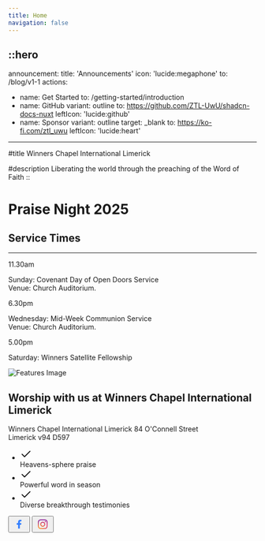 ```yaml
---
title: Home
navigation: false
---
```


::hero
---
announcement:
  title: 'Announcements'
  icon: 'lucide:megaphone'
  to: /blog/v1-1
actions:
  - name: Get Started
    to: /getting-started/introduction
  - name: GitHub
    variant: outline
    to: https://github.com/ZTL-UwU/shadcn-docs-nuxt
    leftIcon: 'lucide:github'
  - name: Sponsor
    variant: outline
    target: _blank
    to: https://ko-fi.com/ztl_uwu
    leftIcon: 'lucide:heart'
---

#title
Winners Chapel International Limerick

#description
Liberating the world through the preaching of the Word of Faith
::

<!-- Hero -->
<div class="px-4 sm:px-6 lg:px-8 ">
  <div class="h-120 md:h-[80dvh] flex flex-col bg-[url('/20250705_193525.jpg')] bg-cover bg-center bg-no-repeat rounded-2xl">
    <div class="mt-auto w-2/3 md:max-w-lg ps-5 pb-5 md:ps-10 md:pb-10">
      <h1 class="text-xl md:text-3xl lg:text-5xl text-white">
        Praise Night 2025
      </h1>
    </div>
  </div>
</div>
<!-- End Hero -->

<section class="relative overflow-hidden bg-gray-100 py-12 sm:py-16 lg:py-20">
  <div class="absolute h-72 w-72 scale-125 -right-8 -bottom-10">
    <div class="absolute h-60 w-60 rounded-2xl border-4 border-rose-600"></div>
    <div class="absolute h-60 w-60 translate-x-3 translate-y-3 rounded-2xl border-4 border-rose-600"></div>
    <div class="absolute h-60 w-60 translate-x-6 translate-y-6 rounded-2xl border-4 border-rose-600"></div>
  </div>
  <div class="mx-auto px-4 sm:px-6 lg:px-8">
    <div class="sm:text-center">
      <h2 class="text-3xl font-semibold leading-7 text-gray-900 sm:text-4xl xl:text-5xl">
        Service Times
      </h2>
      <hr class="mt-4 h-1.5 w-32 border-none bg-rose-600 sm:mx-auto sm:mt-8" />
    </div>

<div class="mx-auto mt-20 grid max-w-screen-lg grid-cols-1 gap-x-8 gap-y-12 text-center sm:text-left md:grid-cols-3">
      <div class="backdrop-blur-lg relative mb-3 rounded-3xl border bg-white/70 px-12 py-10 text-left shadow xl:px-12">
        <p class="relative text-5xl font-black text-center text-rose-600">11.30am</p>
        <p class="relative mt-5 text-center font-bold text-gray-600">Sunday: Covenant Day of Open Doors Service <br> Venue: Church Auditorium.</p>
      </div>

<div class="backdrop-blur-lg relative mb-3 rounded-3xl border bg-white/70 px-12 py-10 text-left shadow xl:px-12">
        <p class="relative text-5xl font-black text-center text-rose-600">6.30pm</p>
        <p class="relative mt-5 text-center font-bold text-gray-600">Wednesday: Mid-Week Communion Service <br> Venue: Church Auditorium.</p>
      </div>

<div class="backdrop-blur-lg relative mb-3 rounded-3xl border bg-white/70 px-12 py-10 text-left shadow xl:px-12">
        <p class="relative m-0 text-5xl font-black text-center text-rose-600">5.00pm</p>
        <p class="relative mt-5 text-center font-bold text-gray-600">Saturday: Winners Satellite Fellowship</p>
      </div>
    </div>
  </div>
</section>




<div class="max-w-[85rem] px-4 py-10 sm:px-6 lg:px-8 lg:py-14 mx-auto">
  <!-- Grid -->
  <div class="md:grid md:grid-cols-2 md:items-center md:gap-12 xl:gap-32">
    <div>
      <img class="rounded-xl" src="https://images.unsplash.com/photo-1648737963503-1a26da876aca?ixlib=rb-4.0.3&ixid=MnwxMjA3fDB8MHxwaG90by1wYWdlfHx8fGVufDB8fHx8&auto=format&fit=crop&w=900&h=900&q=80" alt="Features Image">
    </div>
    <!-- End Col -->


<div class="mt-5 sm:mt-10 lg:mt-0">
      <div class="space-y-6 sm:space-y-8">
        <!-- Title -->
        <div class="space-y-2 md:space-y-4">
          <h2 class="font-bold text-3xl lg:text-4xl text-center text-gray-800">
            Worship with us at Winners Chapel International Limerick
          </h2>
          <p class="text-gray-500 font-bold text-center">
            Winners Chapel International Limerick
            84 O'Connell Street <br>
            Limerick
            v94 D597
          </p>
        </div>
        <!-- End Title -->

<!-- List -->
<ul class="space-y-2 sm:space-y-4">
          <li class="flex gap-x-3">
            <span class="mt-0.5 size-5 flex justify-center items-center rounded-full bg-blue-50 text-blue-600">
              <svg class="shrink-0 size-3.5" xmlns="http://www.w3.org/2000/svg" width="24" height="24" viewBox="0 0 24 24" fill="none" stroke="currentColor" stroke-width="2" stroke-linecap="round" stroke-linejoin="round"><polyline points="20 6 9 17 4 12"/></svg>
            </span>
            <div class="grow">
              <span class="text-sm sm:text-base text-gray-500">
                <span class="font-bold">Heavens-sphere</span> praise
              </span>
            </div>
          </li>

<li class="flex gap-x-3">
            <span class="mt-0.5 size-5 flex justify-center items-center rounded-full bg-blue-50 text-blue-600">
              <svg class="shrink-0 size-3.5" xmlns="http://www.w3.org/2000/svg" width="24" height="24" viewBox="0 0 24 24" fill="none" stroke="currentColor" stroke-width="2" stroke-linecap="round" stroke-linejoin="round"><polyline points="20 6 9 17 4 12"/></svg>
            </span>
            <div class="grow">
              <span class="text-sm sm:text-base text-gray-500">
                Powerful <span class="font-bold">word in season</span>
              </span>
            </div>
          </li>

<li class="flex gap-x-3">
            <span class="mt-0.5 size-5 flex justify-center items-center rounded-full bg-blue-50 text-blue-600">
              <svg class="shrink-0 size-3.5" xmlns="http://www.w3.org/2000/svg" width="24" height="24" viewBox="0 0 24 24" fill="none" stroke="currentColor" stroke-width="2" stroke-linecap="round" stroke-linejoin="round"><polyline points="20 6 9 17 4 12"/></svg>
            </span>
            <div class="grow">
              <span class="text-sm sm:text-base text-gray-500">
                Diverse breakthrough testimonies
              </span>
            </div>
          </li>
        </ul>
        <!-- End List -->
      </div>
    </div>
    <!-- End Col -->
  </div>
  <!-- End Grid -->
</div>

<!-- End Features -->


<div class="bg-white w-full h-auto py-8 flex items-center justify-center gap-4 flex-wrap">
<button class="w-10 h-10 flex items-center justify-center rounded-lg bg-white shadow-md shadow-gray-200 group transition-all duration-300">
<svg class="transition-all duration-300 group-hover:scale-110"
xmlns="http://www.w3.org/2000/svg" width="28" height="28" viewBox="0 0 72 72" fill="none">
  <path d="M46.4927 38.6403L47.7973 30.3588H39.7611V24.9759C39.7611 22.7114 40.883 20.4987 44.4706 20.4987H48.1756V13.4465C46.018 13.1028 43.8378 12.9168 41.6527 12.8901C35.0385 12.8901 30.7204 16.8626 30.7204 24.0442V30.3588H23.3887V38.6403H30.7204V58.671H39.7611V38.6403H46.4927Z" fill="#337FFF"/>
</svg>
</button>

<button class="w-10 h-10 flex items-center justify-center group rounded-lg bg-white shadow-md shadow-gray-200 group transition-all duration-300">
<svg class="transition-all duration-300 group-hover:scale-110" width="28" height="28" viewBox="0 0 72 72" fill="none" xmlns="http://www.w3.org/2000/svg">
  <path d="M27.4456 35.7808C27.4456 31.1786 31.1776 27.4468 35.7826 27.4468C40.3875 27.4468 44.1216 31.1786 44.1216 35.7808C44.1216 40.383 40.3875 44.1148 35.7826 44.1148C31.1776 44.1148 27.4456 40.383 27.4456 35.7808ZM22.9377 35.7808C22.9377 42.8708 28.6883 48.618 35.7826 48.618C42.8768 48.618 48.6275 42.8708 48.6275 35.7808C48.6275 28.6908 42.8768 22.9436 35.7826 22.9436C28.6883 22.9436 22.9377 28.6908 22.9377 35.7808ZM46.1342 22.4346C46.1339 23.0279 46.3098 23.608 46.6394 24.1015C46.9691 24.595 47.4377 24.9797 47.9861 25.2069C48.5346 25.4342 49.1381 25.4939 49.7204 25.3784C50.3028 25.2628 50.8378 24.9773 51.2577 24.5579C51.6777 24.1385 51.9638 23.6041 52.0799 23.0222C52.1959 22.4403 52.1367 21.8371 51.9097 21.2888C51.6828 20.7406 51.2982 20.2719 50.8047 19.942C50.3112 19.6122 49.7309 19.436 49.1372 19.4358H49.136C48.3402 19.4361 47.5771 19.7522 47.0142 20.3144C46.4514 20.8767 46.1349 21.6392 46.1342 22.4346ZM25.6765 56.1302C23.2377 56.0192 21.9121 55.6132 21.0311 55.2702C19.8632 54.8158 19.0299 54.2746 18.1538 53.4002C17.2777 52.5258 16.7354 51.6938 16.2827 50.5266C15.9393 49.6466 15.533 48.3214 15.4222 45.884C15.3009 43.2488 15.2767 42.4572 15.2767 35.781C15.2767 29.1048 15.3029 28.3154 15.4222 25.678C15.5332 23.2406 15.9425 21.918 16.2827 21.0354C16.7374 19.8682 17.2789 19.0354 18.1538 18.1598C19.0287 17.2842 19.8612 16.7422 21.0311 16.2898C21.9117 15.9466 23.2377 15.5406 25.6765 15.4298C28.3133 15.3086 29.1054 15.2844 35.7826 15.2844C42.4598 15.2844 43.2527 15.3106 45.8916 15.4298C48.3305 15.5408 49.6539 15.9498 50.537 16.2898C51.7049 16.7422 52.5382 17.2854 53.4144 18.1598C54.2905 19.0342 54.8308 19.8682 55.2855 21.0354C55.6289 21.9154 56.0351 23.2406 56.146 25.678C56.2673 28.3154 56.2915 29.1048 56.2915 35.781C56.2915 42.4572 56.2673 43.2466 56.146 45.884C56.0349 48.3214 55.6267 49.6462 55.2855 50.5266C54.8308 51.6938 54.2893 52.5266 53.4144 53.4002C52.5394 54.2738 51.7049 54.8158 50.537 55.2702C49.6565 55.6134 48.3305 56.0194 45.8916 56.1302C43.2549 56.2514 42.4628 56.2756 35.7826 56.2756C29.1024 56.2756 28.3125 56.2514 25.6765 56.1302ZM25.4694 10.9322C22.8064 11.0534 20.9867 11.4754 19.3976 12.0934C17.7518 12.7316 16.3585 13.5878 14.9663 14.977C13.5741 16.3662 12.7195 17.7608 12.081 19.4056C11.4626 20.9948 11.0403 22.8124 10.9191 25.4738C10.7958 28.1394 10.7676 28.9916 10.7676 35.7808C10.7676 42.57 10.7958 43.4222 10.9191 46.0878C11.0403 48.7494 11.4626 50.5668 12.081 52.156C12.7195 53.7998 13.5743 55.196 14.9663 56.5846C16.3583 57.9732 17.7518 58.8282 19.3976 59.4682C20.9897 60.0862 22.8064 60.5082 25.4694 60.6294C28.138 60.7506 28.9893 60.7808 35.7826 60.7808C42.5759 60.7808 43.4286 60.7526 46.0958 60.6294C48.759 60.5082 50.5774 60.0862 52.1676 59.4682C53.8124 58.8282 55.2066 57.9738 56.5989 56.5846C57.9911 55.1954 58.8438 53.7998 59.4842 52.156C60.1026 50.5668 60.5268 48.7492 60.6461 46.0878C60.7674 43.4202 60.7956 42.57 60.7956 35.7808C60.7956 28.9916 60.7674 28.1394 60.6461 25.4738C60.5248 22.8122 60.1026 20.9938 59.4842 19.4056C58.8438 17.7618 57.9889 16.3684 56.5989 14.977C55.2088 13.5856 53.8124 12.7316 52.1696 12.0934C50.5775 11.4754 48.7588 11.0514 46.0978 10.9322C43.4306 10.811 42.5779 10.7808 35.7846 10.7808C28.9913 10.7808 28.138 10.809 25.4694 10.9322Z" fill="url(#paint0_radial_7092_54471)"/>
  <path d="M27.4456 35.7808C27.4456 31.1786 31.1776 27.4468 35.7826 27.4468C40.3875 27.4468 44.1216 31.1786 44.1216 35.7808C44.1216 40.383 40.3875 44.1148 35.7826 44.1148C31.1776 44.1148 27.4456 40.383 27.4456 35.7808ZM22.9377 35.7808C22.9377 42.8708 28.6883 48.618 35.7826 48.618C42.8768 48.618 48.6275 42.8708 48.6275 35.7808C48.6275 28.6908 42.8768 22.9436 35.7826 22.9436C28.6883 22.9436 22.9377 28.6908 22.9377 35.7808ZM46.1342 22.4346C46.1339 23.0279 46.3098 23.608 46.6394 24.1015C46.9691 24.595 47.4377 24.9797 47.9861 25.2069C48.5346 25.4342 49.1381 25.4939 49.7204 25.3784C50.3028 25.2628 50.8378 24.9773 51.2577 24.5579C51.6777 24.1385 51.9638 23.6041 52.0799 23.0222C52.1959 22.4403 52.1367 21.8371 51.9097 21.2888C51.6828 20.7406 51.2982 20.2719 50.8047 19.942C50.3112 19.6122 49.7309 19.436 49.1372 19.4358H49.136C48.3402 19.4361 47.5771 19.7522 47.0142 20.3144C46.4514 20.8767 46.1349 21.6392 46.1342 22.4346ZM25.6765 56.1302C23.2377 56.0192 21.9121 55.6132 21.0311 55.2702C19.8632 54.8158 19.0299 54.2746 18.1538 53.4002C17.2777 52.5258 16.7354 51.6938 16.2827 50.5266C15.9393 49.6466 15.533 48.3214 15.4222 45.884C15.3009 43.2488 15.2767 42.4572 15.2767 35.781C15.2767 29.1048 15.3029 28.3154 15.4222 25.678C15.5332 23.2406 15.9425 21.918 16.2827 21.0354C16.7374 19.8682 17.2789 19.0354 18.1538 18.1598C19.0287 17.2842 19.8612 16.7422 21.0311 16.2898C21.9117 15.9466 23.2377 15.5406 25.6765 15.4298C28.3133 15.3086 29.1054 15.2844 35.7826 15.2844C42.4598 15.2844 43.2527 15.3106 45.8916 15.4298C48.3305 15.5408 49.6539 15.9498 50.537 16.2898C51.7049 16.7422 52.5382 17.2854 53.4144 18.1598C54.2905 19.0342 54.8308 19.8682 55.2855 21.0354C55.6289 21.9154 56.0351 23.2406 56.146 25.678C56.2673 28.3154 56.2915 29.1048 56.2915 35.781C56.2915 42.4572 56.2673 43.2466 56.146 45.884C56.0349 48.3214 55.6267 49.6462 55.2855 50.5266C54.8308 51.6938 54.2893 52.5266 53.4144 53.4002C52.5394 54.2738 51.7049 54.8158 50.537 55.2702C49.6565 55.6134 48.3305 56.0194 45.8916 56.1302C43.2549 56.2514 42.4628 56.2756 35.7826 56.2756C29.1024 56.2756 28.3125 56.2514 25.6765 56.1302ZM25.4694 10.9322C22.8064 11.0534 20.9867 11.4754 19.3976 12.0934C17.7518 12.7316 16.3585 13.5878 14.9663 14.977C13.5741 16.3662 12.7195 17.7608 12.081 19.4056C11.4626 20.9948 11.0403 22.8124 10.9191 25.4738C10.7958 28.1394 10.7676 28.9916 10.7676 35.7808C10.7676 42.57 10.7958 43.4222 10.9191 46.0878C11.0403 48.7494 11.4626 50.5668 12.081 52.156C12.7195 53.7998 13.5743 55.196 14.9663 56.5846C16.3583 57.9732 17.7518 58.8282 19.3976 59.4682C20.9897 60.0862 22.8064 60.5082 25.4694 60.6294C28.138 60.7506 28.9893 60.7808 35.7826 60.7808C42.5759 60.7808 43.4286 60.7526 46.0958 60.6294C48.759 60.5082 50.5774 60.0862 52.1676 59.4682C53.8124 58.8282 55.2066 57.9738 56.5989 56.5846C57.9911 55.1954 58.8438 53.7998 59.4842 52.156C60.1026 50.5668 60.5268 48.7492 60.6461 46.0878C60.7674 43.4202 60.7956 42.57 60.7956 35.7808C60.7956 28.9916 60.7674 28.1394 60.6461 25.4738C60.5248 22.8122 60.1026 20.9938 59.4842 19.4056C58.8438 17.7618 57.9889 16.3684 56.5989 14.977C55.2088 13.5856 53.8124 12.7316 52.1696 12.0934C50.5775 11.4754 48.7588 11.0514 46.0978 10.9322C43.4306 10.811 42.5779 10.7808 35.7846 10.7808C28.9913 10.7808 28.138 10.809 25.4694 10.9322Z" fill="url(#paint1_radial_7092_54471)"/>
  <defs>
  <radialGradient id="paint0_radial_7092_54471" cx="0" cy="0" r="1" gradientUnits="userSpaceOnUse" gradientTransform="translate(17.4144 61.017) scale(65.31 65.2708)">
  <stop offset="0.09" stop-color="#FA8F21"/>
  <stop offset="0.78" stop-color="#D82D7E"/>
  </radialGradient>
  <radialGradient id="paint1_radial_7092_54471" cx="0" cy="0" r="1" gradientUnits="userSpaceOnUse" gradientTransform="translate(41.1086 63.257) scale(51.4733 51.4424)">
  <stop offset="0.64" stop-color="#8C3AAA" stop-opacity="0"/>
  <stop offset="1" stop-color="#8C3AAA"/>
  </radialGradient>
  </defs>
  </svg>
  
</button>
